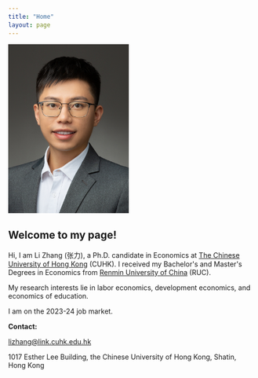 ```yaml
---
title: "Home"
layout: page
---
```


<img src="/profile_picture_small.JPG" width="246" height="344.5">

## Welcome to my page!

Hi, I am Li Zhang (张力), a Ph.D. candidate in Economics at [The Chinese University of Hong Kong](https://www.econ.cuhk.edu.hk) (CUHK). I received my Bachelor's and Master's Degrees in Economics from [Renmin University of China](https://ae.ruc.edu.cn) (RUC).

My research interests lie in labor economics, development economics, and economics of education. 
    
I am on the 2023-24 job market.
    
**Contact:**
    
[lizhang@link.cuhk.edu.hk](mailto:lizhang@link.cuhk.edu.hk)
    
1017 Esther Lee Building, the Chinese University of Hong Kong, Shatin, Hong Kong

